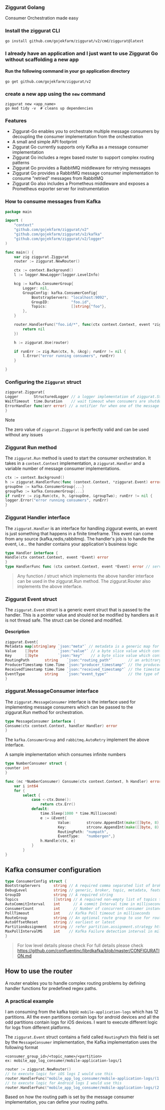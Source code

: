 ### Ziggurat Golang

Consumer Orchestration made easy

### Install the ziggurat CLI

```shell script
go install github.com/gojekfarm/ziggurat/v2/cmd/ziggurat@latest                                                                                                                                                    
```

### I already have an application and I just want to use Ziggurat Go without scaffolding a new app

#### Run the following command in your go application directory

```shell
go get github.com/gojekfarm/ziggurat/v2
```

### create a new app using the `new` command

```shell
ziggurat new <app_name>
go mod tidy -v  # cleans up dependencies
```

### Features

- Ziggurat-Go enables you to orchestrate multiple message consumers by decoupling the consumer implementation from the
  orchestration
- A small and simple API footprint
- Ziggurat Go currently supports only Kafka as a message consumer implementation
- Ziggurat Go includes a regex based router to support complex routing patterns
- Ziggurat Go provides a RabbitMQ middleware for retrying messages
- Ziggurat Go provides a RabbitMQ message consumer implementation to consume "retried" messages from RabbitMQ
- Ziggurat Go also includes a Prometheus middleware and exposes a Prometheus exporter server for instrumentation

### How to consume messages from Kafka

```go
package main

import (
	"context"
	"github.com/gojekfarm/ziggurat/v2"
	"github.com/gojekfarm/ziggurat/v2/kafka"
	"github.com/gojekfarm/ziggurat/v2/logger"
)

func main() {
	var zig ziggurat.Ziggurat
	router := ziggurat.NewRouter()

	ctx := context.Background()
	l := logger.NewLogger(logger.LevelInfo)

	kcg := kafka.ConsumerGroup{
		Logger: nil,
		GroupConfig: kafka.ConsumerConfig{
			BootstrapServers: "localhost:9092",
			GroupID:          "foo.id",
			Topics:           []string{"foo"},
		},
	}

	router.HandlerFunc("foo.id/*", func(ctx context.Context, event *ziggurat.Event) error {
		return nil
	})

	h := ziggurat.Use(router)

	if runErr := zig.Run(ctx, h, &kcg); runErr != nil {
		l.Error("error running consumers", runErr)
	}

}
```

### Configuring the `Ziggurat` struct

```go
ziggurat.Ziggurat{
Logger       StructuredLogger // a logger implementation of ziggurat.StructuredLogger
WaitTimeout  time.Duration    // wait timeout when consumers are shutdown
ErrorHandler func(err error) // a notifier for when one of the message consumers is shutdown abruptly
}
```

> [!NOTE]  
> The zero value of `ziggurat.Ziggurat` is perfectly valid and can be used without any issues

### Ziggurat Run method

The `ziggurat.Run` method is used to start the consumer orchestration. It takes in a `context.Context` implementation,
a `ziggurat.Handler` and a variable number of message consumer implementations.

```go
ctx := context.Background()
h := ziggurat.HandlerFunc(func (context.Context, *ziggurat.Event) error {...})
groupOne := kafka.ConsumerGroup{...}
groupTwo := kafka.ConsumerGroup{...}
if runErr := zig.Run(ctx, h, &groupOne, &groupTwo); runErr != nil {
logger.Error("error running consumers", runErr)
}
```

### Ziggurat Handler interface

The `ziggurat.Handler` is an interface for handling ziggurat events, an event is just something that happens in a finite
timeframe. This event can come from
any source (kafka,redis,rabbitmq). The handler's job is to handle the event, i.e... the handler contains your
application's business logic

```go
type Handler interface {
Handle(ctx context.Context, event *Event) error
}
type HandlerFunc func (ctx context.Context, event *Event) error // serves as an adapter for normal functions to be used as handlers
```

> Any function / struct which implements the above handler interface can be used in the ziggurat.Run method. The
> ziggurat.Router also implements the above interface.

### Ziggurat Event struct

The `ziggurat.Event` struct is a generic event struct that is passed to the handler. This is a pointer value and should
not be modified by handlers as it is not thread safe. The struct can be cloned and modified.

#### Description

```go
ziggurat.Event{
Metadata map[string]any `json:"meta"` // metadata is a generic map for storing event related info
Value    []byte         `json:"value"` // a byte slice value which contains the actual message 
Key      []byte         `json:"key"`   // a byte slice value which contains the actual key
RoutingPath       string    `json:"routing_path"`       // an arbitrary string set by the message consumer implementation
ProducerTimestamp time.Time `json:"producer_timestamp"` // the producer timestamp set by the message consumer implementation
ReceivedTimestamp time.Time `json:"received_timestamp"` // the timestamp at which the message was ingested by the system, this is also set by the message consumer implementation
EventType         string    `json:"event_type"`         // the type of event, ex:= kafka,rabbitmq, this is also set by the message consumer implementation
}

```

### ziggurat.MessageConsumer interface

The `ziggurat.MessageConsumer` interface is the interface used for implementing message consumers which can be passed to
the ziggurat.Run method for orchestration.

```go
type MessageConsumer interface {
Consume(ctx context.Context, handler Handler) error
}
```

The `kafka.ConsumerGroup` and `rabbitmq.AutoRetry` implement the above interface.

A sample implementation which consumes infinite numbers
```go
type NumberConsumer struct {
counter int
}

func (nc *NumberConsumer) Consume(ctx context.Context, h Handler) error {
    var i int64
    for {
        select {
		    case <-ctx.Done():
                return ctx.Err()
            default:
                time.Sleep(1000 * time.Millisecond)
                e := &Event{
						Value:       strconv.AppendInt(make([]byte, 8), i, 10),
						Key:         strconv.AppendInt(make([]byte, 8), i, 10),
						RoutingPath: "numpath",
						EventType:   "numbergen",}	
				h.Handle(ctx, e)
			}
		}
}
```


## Kafka consumer configuration

```go
type ConsumerConfig struct {
BootstrapServers      string // A required comma separated list of broker addresses
DebugLevel            string // generic, broker, topic, metadata, feature, queue, msg, protocol, cgrp, security, fetch, interceptor, plugin, consumer, admin, eos, mock, assignor, conf, all
GroupID               string // A required string 
Topics                []string // A required non-empty list of topics to consume from
AutoCommitInterval    int      // A commit Interval time in milliseconds
ConsumerCount         int      // Number of concurrent consumer instances to consume from Kafka
PollTimeout           int    // Kafka Poll timeout in milliseconds
RouteGroup            string // An optional route group to use for routing purposes
AutoOffsetReset       string // earliest or latest
PartitionAssignment   string // refer partition.assignment.strategy https://github.com/confluentinc/librdkafka/blob/master/CONFIGURATION.md
MaxPollIntervalMS     int    // Kafka Failure detection interval in milliseconds
}
```

> For low level details please check For full details please check
https://github.com/confluentinc/librdkafka/blob/master/CONFIGURATION.md

## How to use the router

A router enables you to handle complex routing problems by defining handler functions for predefined regex paths.

### A practical example

I am consuming from the kafka topic `mobile-application-logs` which has 12 partitions. All the even partitions contain
logs for android devices and all the odd partitions contain logs for iOS devices. I want to execute different logic for
logs from different platforms.

The `ziggurat.Event` struct contains a field called `RoutingPath` this field is set by the `MessageConsumer`
implementation, the Kafka implementation uses the following format

```text
<consumer_group_id>/<topic_name>/<partition> 
ex: mobile_app_log_consumer/mobile-application-logs/1
```

```go
router := ziggurat.NewRouter()
// to execute logic for iOS logs I would use this
router.HandlerFunc("mobile_app_log_consumer/mobile-application-logs/(1|3|5|7|9|11)", func (ctx, *ziggurat.Event) error {....})
// to execute logic for Android logs I would use this
router.HandlerFunc("mobile_app_log_consumer/mobile-application-logs/(2|4|6|8|10|12)", func (ctx, *ziggurat.Event) error {....})
```

Based on how the routing path is set by the message consumer implementation, you can define your routing paths.